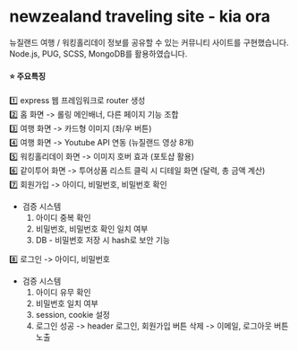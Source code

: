 # newzealand traveling site - kia ora

뉴질랜드 여행 / 워킹홀리데이 정보를 공유할 수 있는 커뮤니티 사이트를 구현했습니다.
Node.js, PUG, SCSS, MongoDB를 활용하였습니다.

#### ⭐️ 주요특징 
1️⃣ express 웹 프레임워크로 router 생성  
2️⃣ 홈 화면 -> 롤링 메인배너, 다른 페이지 기능 조합  
3️⃣ 여행 화면 -> 카드형 이미지 (좌/우 버튼)  
4️⃣ 여행 화면 -> Youtube API 연동 (뉴질랜드 영상 8개)  
5️⃣ 워킹홀리데이 화면 -> 이미지 호버 효과 (포토샵 활용)  
6️⃣ 같이투어 화면 -> 투어상품 리스트 클릭 시 디테일 화면 (달력, 총 금액 계산)  
7️⃣ 회원가입 -> 아이디, 비밀번호, 비밀번호 확인  
* 검증 시스템
  1) 아이디 중복 확인
  2) 비밀번호, 비밀번호 확인 일치 여부
  3) DB - 비밀번호 저장 시 hash로 보안 기능

8️⃣ 로그인 -> 아이디, 비밀번호
* 검증 시스템
  1) 아이디 유무 확인
  2) 비밀번호 일치 여부
  3) session, cookie 설정
  4) 로그인 성공 -> header 로그인, 회원가입 버튼 삭제 -> 이메일, 로그아웃 버튼 노출










